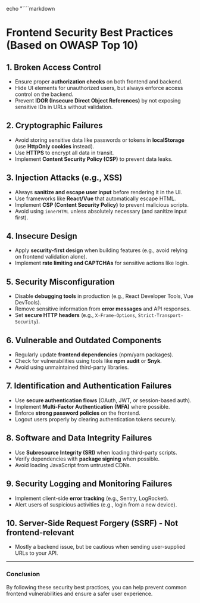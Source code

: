 echo "````markdown
# Frontend Security Best Practices (Based on OWASP Top 10)

## 1. Broken Access Control  
- Ensure proper **authorization checks** on both frontend and backend.  
- Hide UI elements for unauthorized users, but always enforce access control on the backend.  
- Prevent **IDOR (Insecure Direct Object References)** by not exposing sensitive IDs in URLs without validation.  

## 2. Cryptographic Failures  
- Avoid storing sensitive data like passwords or tokens in **localStorage** (use **HttpOnly cookies** instead).  
- Use **HTTPS** to encrypt all data in transit.  
- Implement **Content Security Policy (CSP)** to prevent data leaks.  

## 3. Injection Attacks (e.g., XSS)  
- Always **sanitize and escape user input** before rendering it in the UI.  
- Use frameworks like **React/Vue** that automatically escape HTML.  
- Implement **CSP (Content Security Policy)** to prevent malicious scripts.  
- Avoid using `innerHTML` unless absolutely necessary (and sanitize input first).  

## 4. Insecure Design  
- Apply **security-first design** when building features (e.g., avoid relying on frontend validation alone).  
- Implement **rate limiting and CAPTCHAs** for sensitive actions like login.  

## 5. Security Misconfiguration  
- Disable **debugging tools** in production (e.g., React Developer Tools, Vue DevTools).  
- Remove sensitive information from **error messages** and API responses.  
- Set **secure HTTP headers** (e.g., `X-Frame-Options`, `Strict-Transport-Security`).  

## 6. Vulnerable and Outdated Components  
- Regularly update **frontend dependencies** (npm/yarn packages).  
- Check for vulnerabilities using tools like **npm audit** or **Snyk**.  
- Avoid using unmaintained third-party libraries.  

## 7. Identification and Authentication Failures  
- Use **secure authentication flows** (OAuth, JWT, or session-based auth).  
- Implement **Multi-Factor Authentication (MFA)** where possible.  
- Enforce **strong password policies** on the frontend.  
- Logout users properly by clearing authentication tokens securely.  

## 8. Software and Data Integrity Failures  
- Use **Subresource Integrity (SRI)** when loading third-party scripts.  
- Verify dependencies with **package signing** when possible.  
- Avoid loading JavaScript from untrusted CDNs.  

## 9. Security Logging and Monitoring Failures  
- Implement client-side **error tracking** (e.g., Sentry, LogRocket).  
- Alert users of suspicious activities (e.g., login from a new device).  

## 10. Server-Side Request Forgery (SSRF) - Not frontend-relevant  
- Mostly a backend issue, but be cautious when sending user-supplied URLs to your API.  

---

### **Conclusion**  
By following these security best practices, you can help prevent common frontend vulnerabilities and ensure a safer user experience.  
````" > "OWASP top 10 security rules for Frontend.md"
